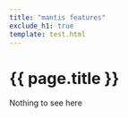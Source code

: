 ```yaml
---
title: "mantis features"
exclude_h1: true
template: test.html
---
```


<div class="cover-container d-flex w-100 h-100 p-3 mx-auto flex-column">
<div class="col-md-9 col-sm-8 col-8">

# {{ page.title }}
</div>
</div>

Nothing to see here
